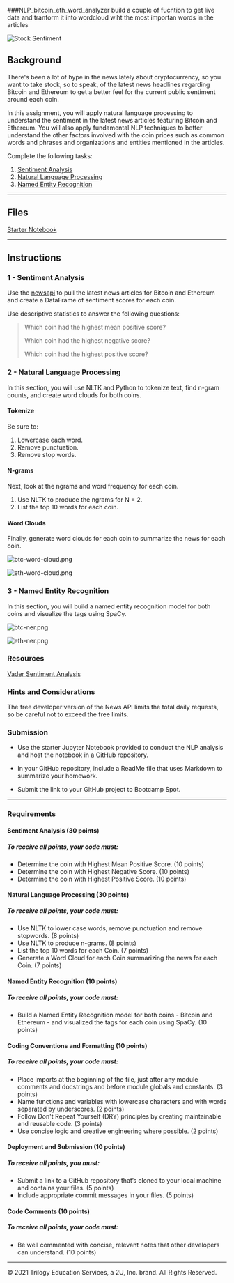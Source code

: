 ###NLP_bitcoin_eth_word_analyzer
build a couple of fucntion to get live data and tranform it into wordcloud wiht the most importan words in the articles

![Stock Sentiment](Images/sentimental.jpeg)

## Background

There's been a lot of hype in the news lately about cryptocurrency, so you want to take stock, so to speak, of the latest news headlines regarding Bitcoin and Ethereum to get a better feel for the current public sentiment around each coin.

In this assignment, you will apply natural language processing to understand the sentiment in the latest news articles featuring Bitcoin and Ethereum. You will also apply fundamental NLP techniques to better understand the other factors involved with the coin prices such as common words and phrases and organizations and entities mentioned in the articles.

Complete the following tasks:

1. [Sentiment Analysis](#1---Sentiment-Analysis)
2. [Natural Language Processing](#2---Natural-Language-Processing)
3. [Named Entity Recognition](#3---Named-Entity-Recognition)

---

## Files

[Starter Notebook](Starter_Code/crypto_sentiment.ipynb)

---

## Instructions

### 1 - Sentiment Analysis

Use the [newsapi](https://newsapi.org/) to pull the latest news articles for Bitcoin and Ethereum and create a DataFrame of sentiment scores for each coin.

Use descriptive statistics to answer the following questions:

> Which coin had the highest mean positive score?
>
> Which coin had the highest negative score?
>
> Which coin had the highest positive score?



### 2 - Natural Language Processing

In this section, you will use NLTK and Python to tokenize text, find n-gram counts, and create word clouds for both coins. 

#### Tokenize

Be sure to:

1. Lowercase each word.
2. Remove punctuation.
3. Remove stop words.

#### N-grams

Next, look at the ngrams and word frequency for each coin.

1. Use NLTK to produce the ngrams for N = 2.
2. List the top 10 words for each coin.

#### Word Clouds

Finally, generate word clouds for each coin to summarize the news for each coin.

![btc-word-cloud.png](Images/btc-word-cloud.png)

![eth-word-cloud.png](Images/eth-word-cloud.png)


### 3 - Named Entity Recognition

In this section, you will build a named entity recognition model for both coins and visualize the tags using SpaCy.

![btc-ner.png](Images/btc-ner.png)

![eth-ner.png](Images/eth-ner.png)



### Resources

[Vader Sentiment Analysis](http://www.nltk.org/howto/sentiment.html)


### Hints and Considerations

The free developer version of the News API limits the total daily requests, so be careful not to exceed the free limits.

### Submission

* Use the starter Jupyter Notebook provided to conduct the NLP analysis and host the notebook in a GitHub repository.

* In your GitHub repository, include a ReadMe file that uses Markdown to summarize your homework.

* Submit the link to your GitHub project to Bootcamp Spot.

---
### Requirements

#### Sentiment Analysis  (30 points)

##### To receive all points, your code must:

* Determine the coin with Highest Mean Positive Score. (10 points)
* Determine the coin with Highest Negative Score. (10 points)
* Determine the coin with Highest Positive Score. (10 points)

#### Natural Language Processing  (30 points)

##### To receive all points, your code must:

* Use NLTK to lower case words, remove punctuation and remove stopwords. (8 points)
* Use NLTK to produce n-grams. (8 points)
* List the top 10 words for each Coin. (7 points)
* Generate a Word Cloud for each Coin summarizing the news for each Coin. (7 points)

#### Named Entity Recognition  (10 points)

##### To receive all points, your code must:

* Build a Named Entity Recognition model for both coins - Bitcoin and Ethereum - and visualized the tags for each coin using SpaCy. (10 points)

#### Coding Conventions and Formatting (10 points)

##### To receive all points, your code must:

* Place imports at the beginning of the file, just after any module comments and docstrings and before module globals and constants. (3 points)
* Name functions and variables with lowercase characters and with words separated by underscores. (2 points)
* Follow Don't Repeat Yourself (DRY) principles by creating maintainable and reusable code. (3 points)
* Use concise logic and creative engineering where possible. (2 points)

#### Deployment and Submission (10 points)

##### To receive all points, you must:

* Submit a link to a GitHub repository that’s cloned to your local machine and contains your files. (5 points)
* Include appropriate commit messages in your files. (5 points)

#### Code Comments (10 points)

##### To receive all points, your code must:

* Be well commented with concise, relevant notes that other developers can understand. (10 points)

---

© 2021 Trilogy Education Services, a 2U, Inc. brand. All Rights Reserved.
